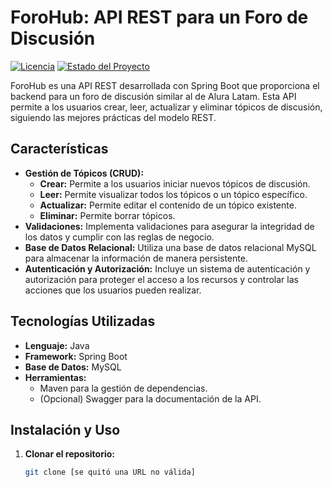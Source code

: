 # ForoHub: API REST para un Foro de Discusión

[![Licencia](https://img.shields.io/badge/Licencia-MIT-blue.svg)](https://opensource.org/licenses/MIT)
[![Estado del Proyecto](https://img.shields.io/badge/Estado-En%20desarrollo-yellow.svg)]()

ForoHub es una API REST desarrollada con Spring Boot que proporciona el backend para un foro de discusión similar al de Alura Latam. Esta API permite a los usuarios crear, leer, actualizar y eliminar tópicos de discusión, siguiendo las mejores prácticas del modelo REST.

## Características

* **Gestión de Tópicos (CRUD):**
    * **Crear:** Permite a los usuarios iniciar nuevos tópicos de discusión.
    * **Leer:** Permite visualizar todos los tópicos o un tópico específico.
    * **Actualizar:** Permite editar el contenido de un tópico existente.
    * **Eliminar:** Permite borrar tópicos.
* **Validaciones:** Implementa validaciones para asegurar la integridad de los datos y cumplir con las reglas de negocio.
* **Base de Datos Relacional:** Utiliza una base de datos relacional MySQL para almacenar la información de manera persistente.
* **Autenticación y Autorización:** Incluye un sistema de autenticación y autorización para proteger el acceso a los recursos y controlar las acciones que los usuarios pueden realizar.

## Tecnologías Utilizadas

* **Lenguaje:** Java
* **Framework:** Spring Boot
* **Base de Datos:** MySQL
* **Herramientas:**
    * Maven para la gestión de dependencias.
    * (Opcional) Swagger para la documentación de la API.

## Instalación y Uso

1. **Clonar el repositorio:**
   ```bash
   git clone [se quitó una URL no válida]
